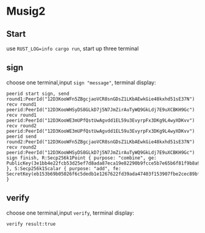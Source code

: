 # Musig2



## Start

use `RUST_LOG=info cargo run`, start up three terminal



## sign

choose one terminal,input `sign "message"`, terminal display:

~~~
peerid start sign, send round1:PeerId("12D3KooWFn5ZBgcjaoVCR8snGDsZ1LKbAEwkGie48kxhd51sE37N")
recv round1 peerid:PeerId("12D3KooWHSyDS8GLkD7j5N7JmZirAuTyWQ9GkLdj7E9uXCBKH9Gc")
recv round1 peerid:PeerId("12D3KooWE3mUPfQstUwAgvdd1EL59u3EvyrpFx3DKg9L4wyXDKvv")
recv round2 peerid:PeerId("12D3KooWE3mUPfQstUwAgvdd1EL59u3EvyrpFx3DKg9L4wyXDKvv")
peerid send round2:PeerId("12D3KooWFn5ZBgcjaoVCR8snGDsZ1LKbAEwkGie48kxhd51sE37N")
recv round2 peerid:PeerId("12D3KooWHSyDS8GLkD7j5N7JmZirAuTyWQ9GkLdj7E9uXCBKH9Gc")
sign finish, R:Secp256k1Point { purpose: "combine", ge: PublicKey(3e1bb4e22fcb53d25ef7d8ada87eca19e82290b9fcce5b7e65b6f81f9b8a9a7b2e57a89fc1c826b144fbc5e719b55bde312257052cdefe1b92c09980064be992) }, S:Secp256k1Scalar { purpose: "add", fe: SecretKey(eb153b69b05026f6c5dedb1e1267622fd39ada47403f153907fbe2cec89bf08e) }
~~~



## verify

choose one terminal,input `verify`, terminal display:

~~~
verify result:true
~~~



